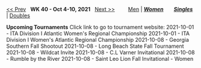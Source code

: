 [<< Prev](women_singles_2139.md) &nbsp; **WK 40 - Oct 4-10, 2021** &nbsp; [Next >>](women_singles_2141.md) &nbsp;&nbsp;&nbsp;&nbsp;&nbsp;&nbsp;&nbsp; [Men](./men_singles_2140.md) &#124; [***Women***](./women_singles_2140.md) &nbsp;&nbsp;&nbsp;&nbsp;&nbsp; [***Singles***](./women_singles_2140.md) &#124; [Doubles](./women_doubles_2140.md)

**Upcoming Tournaments**
Click link to go to tournament website:
  2021-10-01 - ITA Division I Atlantic Women's Regional Championship
  2021-10-01 - ITA Division I Women's Atlantic Regional Championship
  2021-10-08 - Georgia Southern Fall Shootout
  2021-10-08 - Long Beach State Fall Tournament
  2021-10-08 - Wildcat Invite
  2021-10-08 - C.L Varner Invitational
  2021-10-08 - Rumble by the River
  2021-10-08 - Saint Leo Lion Fall Invitational - Women